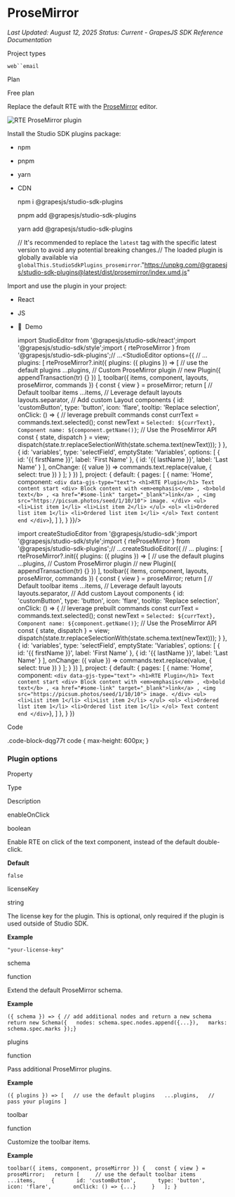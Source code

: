 # ProseMirror

*Last Updated: August 12, 2025*
*Status: Current - GrapesJS SDK Reference Documentation*

Project types

`web``email`

Plan

Free plan

Replace the default RTE with the [ProseMirror](https://prosemirror.net) editor.

![RTE ProseMirror plugin](/docs-sdk/assets/images/rte-pm-plugin-5ff2a9134c81a9366355ad9d8f1f42b9.png)

Install the Studio SDK plugins package:

- npm
- pnpm
- yarn
- CDN

  npm i @grapesjs/studio-sdk-plugins

  pnpm add @grapesjs/studio-sdk-plugins

  yarn add @grapesjs/studio-sdk-plugins

  // It's recommended to replace the `latest` tag with the specific latest version to avoid any potential breaking changes.// The loaded plugin is globally available via `globalThis.StudioSdkPlugins_prosemirror`."https://unpkg.com/@grapesjs/studio-sdk-plugins@latest/dist/prosemirror/index.umd.js"

Import and use the plugin in your project:

- React
- JS
- 🍇  Demo

  import StudioEditor from '@grapesjs/studio-sdk/react';import '@grapesjs/studio-sdk/style';import { rteProseMirror } from '@grapesjs/studio-sdk-plugins';// ...<StudioEditor options={{      // ...      plugins: [        rteProseMirror?.init({          plugins: ({ plugins }) => [            // use the default plugins            ...plugins,            // Custom ProseMirror plugin            // new Plugin({ appendTransaction(tr) {} })          ],          toolbar({ items, component, layouts, proseMirror, commands }) {            const { view } = proseMirror;            return [              // Default toolbar items              ...items,              // Leverage default layouts              layouts.separator,              // Add custom Layout components              {                id: 'customButton',                type: 'button',                icon: 'flare',                tooltip: 'Replace selection',                onClick: () => {                  // leverage prebuilt commands                  const currText = commands.text.selected();                  const newText = `Selected: ${currText}, Component name: ${component.getName()}`;                  // Use the ProseMirror API                  const { state, dispatch } = view;                  dispatch(state.tr.replaceSelectionWith(state.schema.text(newText)));                }              },              {                id: 'variables',                type: 'selectField',                emptyState: 'Variables',                options: [                  { id: '{{ firstName }}', label: 'First Name' }, { id: '{{ lastName }}', label: 'Last Name' } ], onChange: ({ value }) => commands.text.replace(value, { select: true }) } ]; } }) ], project: { default: { pages: [ { name: 'Home', component: ` <div data-gjs-type="text"> <h1>RTE Plugin</h1> Text content start <div> Block content with <em>emphasis</em> , <b>bold text</b> , <a href="#some-link" target="_blank">link</a> , <img src="https://picsum.photos/seed/1/10/10"> image. </div> <ul> <li>List item 1</li> <li>List item 2</li> </ul> <ol> <li>Ordered list item 1</li> <li>Ordered list item 1</li> </ol> Text content end </div> `}, ] }, } }}/>

  import createStudioEditor from '@grapesjs/studio-sdk';import '@grapesjs/studio-sdk/style';import { rteProseMirror } from '@grapesjs/studio-sdk-plugins';// ...createStudioEditor({ // ... plugins: [ rteProseMirror?.init({ plugins: ({ plugins }) => [ // use the default plugins ...plugins, // Custom ProseMirror plugin // new Plugin({ appendTransaction(tr) {} }) ], toolbar({ items, component, layouts, proseMirror, commands }) { const { view } = proseMirror; return [ // Default toolbar items ...items, // Leverage default layouts layouts.separator, // Add custom Layout components { id: 'customButton', type: 'button', icon: 'flare', tooltip: 'Replace selection', onClick: () => { // leverage prebuilt commands const currText = commands.text.selected(); const newText = `Selected: ${currText}, Component name: ${component.getName()}`; // Use the ProseMirror API const { state, dispatch } = view; dispatch(state.tr.replaceSelectionWith(state.schema.text(newText))); } }, { id: 'variables', type: 'selectField', emptyState: 'Variables', options: [ { id: '{{ firstName }}', label: 'First Name' }, { id: '{{ lastName }}', label: 'Last Name' } ], onChange: ({ value }) => commands.text.replace(value, { select: true }) } ]; } }) ], project: { default: { pages: [ { name: 'Home', component: ` <div data-gjs-type="text"> <h1>RTE Plugin</h1> Text content start <div> Block content with <em>emphasis</em> , <b>bold text</b> , <a href="#some-link" target="_blank">link</a> , <img src="https://picsum.photos/seed/1/10/10"> image. </div> <ul> <li>List item 1</li> <li>List item 2</li> </ul> <ol> <li>Ordered list item 1</li> <li>Ordered list item 1</li> </ol> Text content end </div> `}, ] }, } })

Code

.code-block-dqg77t code { max-height: 600px; }

### Plugin options[​](#plugin-options "Direct link to Plugin options")

Property

Type

Description

enableOnClick

boolean

Enable RTE on click of the text component, instead of the default double-click.

**Default**

    false

licenseKey

string

The license key for the plugin. This is optional, only required if the plugin is used outside of Studio SDK.

**Example**

    "your-license-key"

schema

function

Extend the default ProseMirror schema.

**Example**

    ({ schema }) => { // add additional nodes and return a new schema return new Schema({   nodes: schema.spec.nodes.append({...}),   marks: schema.spec.marks });}

plugins

function

Pass additional ProseMirror plugins.

**Example**

    ({ plugins }) => [   // use the default plugins   ...plugins,   // pass your plugins ]

toolbar

function

Customize the toolbar items.

**Example**

    toolbar({ items, component, proseMirror }) {   const { view } = proseMirror;   return [     // use the default toolbar items     ...items,     {       id: 'customButton',       type: 'button',       icon: 'flare',       onClick: () => {...}     }   ]; }
